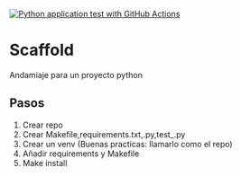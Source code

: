 [![Python application test with GitHub Actions](https://github.com/albamtez/Scaffold/actions/workflows/main.yml/badge.svg)](https://github.com/albamtez/Scaffold/actions/workflows/main.yml)
# Scaffold
Andamiaje para un proyecto python

## Pasos 
1. Crear repo 
2. Crear Makefile,requirements.txt,.py,test_.py 
3. Crear un venv (Buenas practicas: llamarlo como el repo)
4. Añadir requirements y Makefile 
5. Make install


